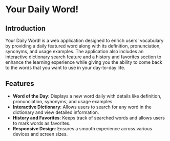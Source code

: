 # Your Daily Word!

## Introduction
Your Daily Word! is a web application designed to enrich users' vocabulary by providing a daily featured word along with its definition, pronunciation, synonyms, and usage examples. The application also includes an interactive dictionary search feature and a history and favorites section to enhance the learning experience while giving you the ability to come back to the words that you want to use in your day-to-day life. 

## Features
- **Word of the Day**: Displays a new word daily with details like definition, pronunciation, synonyms, and usage examples.
- **Interactive Dictionary**: Allows users to search for any word in the dictionary and view detailed information.
- **History and Favorites**: Keeps track of searched words and allows users to mark words as favorites.
- **Responsive Design**: Ensures a smooth experience across various devices and screen sizes.